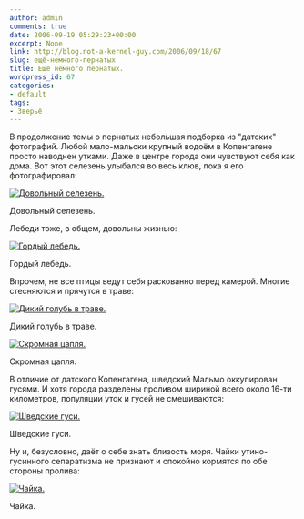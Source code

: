 ```yaml
---
author: admin
comments: true
date: 2006-09-19 05:29:23+00:00
excerpt: None
link: http://blog.not-a-kernel-guy.com/2006/09/18/67
slug: ещё-немного-пернатых
title: Ещё немного пернатых.
wordpress_id: 67
categories:
- default
tags:
- Зверьё
---
```


В продолжение темы о пернатых небольшая подборка из "датских" фотографий. Любой мало-мальски крупный водоём в Копенгагене просто наводнен утками. Даже в центре города они чувствуют себя как дома. Вот этот селезень улыбался во весь клюв, пока я его фотографировал:



[![Довольный селезень.](http://blog.not-a-kernel-guy.com/wp-content/uploads/2006/09/IMG_0480.thumbnail.jpg)](http://blog.not-a-kernel-guy.com/wp-content/uploads/2006/09/IMG_0480.jpg)

Довольный селезень.


<!-- more -->
Лебеди тоже, в общем, довольны жизнью:



[![Гордый лебедь.](http://blog.not-a-kernel-guy.com/wp-content/uploads/2006/09/IMG_0505.thumbnail.jpg)](http://blog.not-a-kernel-guy.com/wp-content/uploads/2006/09/IMG_0505.jpg)

Гордый лебедь.



Впрочем, не все птицы ведут себя раскованно перед камерой. Многие стесняются и прячутся в траве:



[![Дикий голубь в траве.](http://blog.not-a-kernel-guy.com/wp-content/uploads/2006/09/IMG_0102.thumbnail.jpg)](http://blog.not-a-kernel-guy.com/wp-content/uploads/2006/09/IMG_0102.jpg)

Дикий голубь в траве.





[![Скромная цапля.](http://blog.not-a-kernel-guy.com/wp-content/uploads/2006/09/IMG_0119.thumbnail.jpg)](http://blog.not-a-kernel-guy.com/wp-content/uploads/2006/09/IMG_0119.jpg)

Скромная цапля.



В отличие от датского Копенгагена, шведский Мальмо оккупирован гусями. И хотя города разделены проливом шириной всего около 16-ти километров, популяции уток и гусей не смешиваются:



[![Шведские гуси.](http://blog.not-a-kernel-guy.com/wp-content/uploads/2006/09/IMG_0260.thumbnail.jpg)](http://blog.not-a-kernel-guy.com/wp-content/uploads/2006/09/IMG_0260.jpg)

Шведские гуси.



Ну и, безусловно, даёт о себе знать близость моря. Чайки утино-гусинного сепаратизма не признают и спокойно кормятся по обе стороны пролива:



[![Чайка.](http://blog.not-a-kernel-guy.com/wp-content/uploads/2006/09/IMG_0512.thumbnail.jpg)](http://blog.not-a-kernel-guy.com/wp-content/uploads/2006/09/IMG_0512.jpg)

Чайка.




